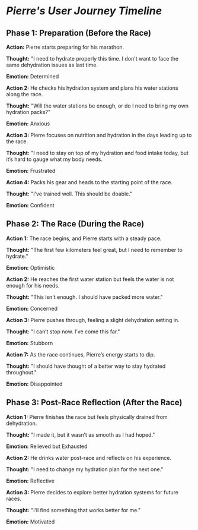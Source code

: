 # _**Pierre's User Journey Timeline**_

## **Phase 1: Preparation (Before the Race)**

**Action:** Pierre starts preparing for his marathon. 

**Thought:** "I need to hydrate properly this time. I don't want to face the same dehydration issues as last time.

**Emotion:** Determined

**Action 2:** He checks his hydration system and plans his water stations along the race.

**Thought:** "Will the water stations be enough, or do I need to bring my own hydration packs?"

**Emotion:** Anxious

**Action 3:** Pierre focuses on nutrition and hydration in the days leading up to the race.

**Thought:** "I need to stay on top of my hydration and food intake today, but it’s hard to gauge  what my body needs.

**Emotion:** Frustrated

**Action 4:** Packs his gear and heads to the starting point of the race.

**Thought:** "I’ve trained well. This should be doable."

**Emotion:** Confident

## **Phase 2: The Race (During the Race)**

**Action 1:** The race begins, and Pierre starts with a steady pace.

**Thought:** "The first few kilometers feel great, but I need to remember to hydrate."

**Emotion:** Optimistic

**Action 2:** He reaches the first water station but feels the water is not enough for his needs.

**Thought:** "This isn't enough. I should have packed more water."

**Emotion:** Concerned

**Action 3:** Pierre pushes through, feeling a slight dehydration setting in.

**Thought:** "I can’t stop now. I’ve come this far."

**Emotion:** Stubborn

**Action 7:** As the race continues, Pierre’s energy starts to dip.

**Thought:** "I should have thought of a better way to stay hydrated throughout."

**Emotion:** Disappointed

## **Phase 3: Post-Race Reflection (After the Race)**

**Action 1:** Pierre finishes the race but feels physically drained from dehydration.

**Thought:** "I made it, but it wasn’t as smooth as I had hoped."

**Emotion:** Relieved but Exhausted

**Action 2:** He drinks water post-race and reflects on his experience.

**Thought:** "I need to change my hydration plan for the next one."

**Emotion:** Reflective

**Action 3:** Pierre decides to explore better hydration systems for future races.

**Thought:** "I’ll find something that works better for me."

**Emotion:** Motivated